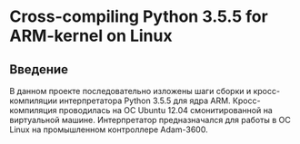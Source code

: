 # Cross-compiling Python 3.5.5 for ARM-kernel on Linux

## Введение
В данном проекте последовательно изложены шаги сборки и кросс-компиляции интерпретатора Python 3.5.5 для ядра ARM. Кросс-компиляция проводилась на ОС Ubuntu 12.04 смонитированной на виртуальной машине. Интерпретатор предназначался для работы в ОС Linux на промышленном контроллере Adam-3600.
## 
